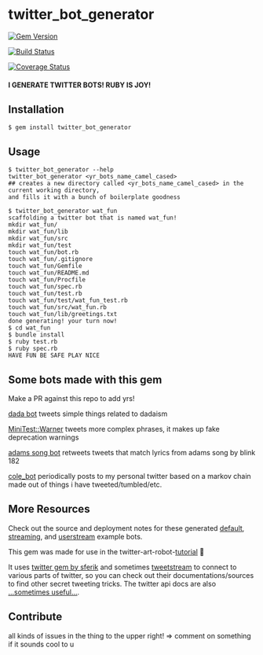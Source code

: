 # twitter_bot_generator

[![Gem Version](https://badge.fury.io/rb/twitter_bot_generator.svg)](http://badge.fury.io/rb/twitter_bot_generator)

[![Build Status](https://travis-ci.org/coleww/twitter_bot_generator.svg?branch=master)](https://travis-ci.org/coleww/twitter_bot_generator)

[![Coverage Status](https://coveralls.io/repos/coleww/twitter_bot_generator/badge.png?branch=master)](https://coveralls.io/r/coleww/twitter_bot_generator?branch=master)

#### I GENERATE TWITTER BOTS! RUBY IS JOY!


## Installation

    $ gem install twitter_bot_generator

## Usage

```
$ twitter_bot_generator --help
twitter_bot_generator <yr_bots_name_camel_cased>
## creates a new directory called <yr_bots_name_camel_cased> in the current working directory,
and fills it with a bunch of boilerplate goodness

$ twitter_bot_generator wat_fun
scaffolding a twitter bot that is named wat_fun!
mkdir wat_fun/
mkdir wat_fun/lib
mkdir wat_fun/src
mkdir wat_fun/test
touch wat_fun/bot.rb
touch wat_fun/.gitignore
touch wat_fun/Gemfile
touch wat_fun/README.md
touch wat_fun/Procfile
touch wat_fun/spec.rb
touch wat_fun/test.rb
touch wat_fun/test/wat_fun_test.rb
touch wat_fun/src/wat_fun.rb
touch wat_fun/lib/greetings.txt
done generating! your turn now!
$ cd wat_fun
$ bundle install
$ ruby test.rb
$ ruby spec.rb
HAVE FUN BE SAFE PLAY NICE
```


## Some bots made with this gem

Make a PR against this repo to add yrs!

[dada bot](https://github.com/coleww/dadabot) tweets simple things related to dadaism

[MiniTest::Warner](https://github.com/coleww/mini_test_warner_bot) tweets more complex phrases, it makes up fake deprecation warnings

[adams song bot](https://github.com/coleww/adams_song_bot) retweets tweets that match lyrics from adams song by blink 182

[cole_bot](https://github.com/coleww/cole_bot) periodically posts to my personal twitter based on a markov chain made out of things i have tweeted/tumbled/etc.

## More Resources

Check out the source and deployment notes for these generated [default](https://github.com/coleww/twitter_bot_generator/tree/master/such_test_bot),  [streaming](https://github.com/coleww/twitter_bot_generator/tree/master/such_streaming_bot), and [userstream](https://github.com/coleww/twitter_bot_generator/tree/master/such_userstream_bot) example bots.

This gem was made for use in the twitter-art-robot-[tutorial](http://github.com/coleww/twitter-art-bot-tutorial) :dancers:

It uses [twitter gem by sferik](https://github.com/sferik/twitter) and sometimes [tweetstream](https://github.com/tweetstream/tweetstream) to connect to various parts of twitter, so you can check out their documentations/sources to find other secret tweeting tricks. The twitter api docs are also [...sometimes useful...](https://dev.twitter.com/overview/documentation).

## Contribute

all kinds of issues in the thing to the upper right! =>
comment on something if it sounds cool to u
